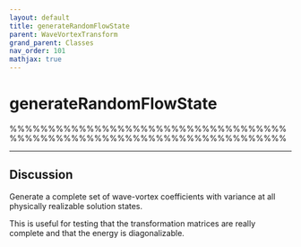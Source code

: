 ```yaml
---
layout: default
title: generateRandomFlowState
parent: WaveVortexTransform
grand_parent: Classes
nav_order: 101
mathjax: true
---
```


#  generateRandomFlowState

%%%%%%%%%%%%%%%%%%%%%%%%%%%%%%%%%%%%%%%%%%%%%%%%%%%%%%%%%%%%%%%%%%%%%%%%


---

## Discussion

  Generate a complete set of wave-vortex coefficients with variance at all
  physically realizable solution states.
 
  This is useful for testing that the transformation matrices are really
  complete and that the energy is diagonalizable.
